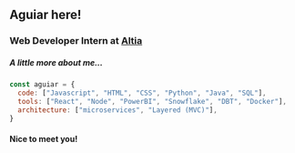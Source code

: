 <h2> Aguiar here! </h2>
<h3> Web Developer Intern at <a href="https://www.altia.es/es/altia">Altia </a></h3>

<h5> A little more about me... </h5>

```javascript
const aguiar = {
  code: ["Javascript", "HTML", "CSS", "Python", "Java", "SQL"],
  tools: ["React", "Node", "PowerBI", "Snowflake", "DBT", "Docker"],
  architecture: ["microservices", "Layered (MVC)"],
}
```
<h4>Nice to meet you!</h4>
